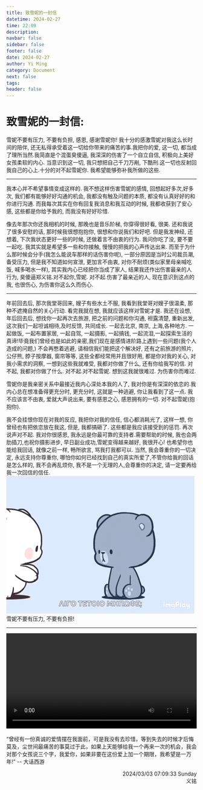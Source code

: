 ```yaml
---
title: 致雪妮的一封信
datetime: 2024-02-27
time: 22:09
description: 
navbar: false
sidebar: false
footer: false
date: 2024-02-27
author: Yi Ming
category: Document
next: false
tags: 
header: false
---
```


<AutoMusic />

# 致雪妮的一封信:

雪妮不要有压力, 不要有负担, 感恩, 感谢雪妮你! 
我十分的感激雪妮对我这么长时间的陪伴, 还无私得承受着这一切给你带来的痛苦的事.我把你的爱, 这一切, 都当成了理所当然.我简直是个混蛋臭傻逼, 我深深的伤害了一个自立自信, 积极向上美好女孩柔软的内心. 
当意识到这一切, 我只想把自己千刀万剐, 下酷刑.这一切也反射回我自己的心上.十分的对不起雪妮你. 我希望能够弥补我所做的这些.

---

我本心并不希望事情变成这样的. 我不想这样伤害雪妮的感情, 回想起好多次,好多次, 我们都有能够好好沟通的机会, 我都没有触及问题的本质, 都没有认真好好的和你进行沟通. 而我每次其实在你有回复我消息和我互动的时候, 我都收获到了安心感, 这些都是你给予我的, 而我没有好好珍惜. 

像去年那次你还我相机的时候, 那晚也是音乐阶梯, 你穿得很好看, 很美. 还和我说了很多安慰的话, 那时候我很想抱抱你, 很想和你说我们和好吧. 但是我发神经, 还想着, 下次我状态更好一些的时候, 还做着言不由衷的行为. 我问你吃了没, 要不要一起吃. 我其实就是希望多一些和你接触, 慢慢的把我的心声传达出来.
而至于为什么那时候会分手(我怎么能说车那样的话伤害你呢), 一部分原因是当时公司裁员潮, 备受压力, 但是我不知道如何宣泄, 更加言不由衷, 对你不耐烦(类似家里母亲喊吃饭, 喊多喝水一样), 其实我内心已经把你当成了家人, 结果我还作出伤害最亲的人行为, 臭傻逼郑义铭.对不起你,雪妮. 对不起.伤害了最亲近的人, 现在意识到这点的我, 也很伤心, 为伤害你这么久而伤心. 

---

年前回去后, 那次我堂哥回来, 嫂子有些水土不服, 我看到我堂哥对嫂子很温柔, 那种不遮掩自然的关心行动. 看完我就在想, 我就应该这样对雪妮才是. 我还在设想, 年后回去后, 想找你一起再次去旅游, 把之前的问题和你沟通, 袒露清楚, 重新出发, 这次我们一起坦诚相待,及时反馈, 共同成长. 一起去北京, 南京, 上海,各种地方. 一起做饭, 一起布置家居, 一起自驾, 一起摄影, 一起搞钱, 一起流泪,一起探索生活的真谛!毕竟我们曾经也是如此的亲密,我们现在是感情进阶路上遇到一些问题(我个人造成的问题,) 不会再憋着逃避, 请相信我们能把这个解决好, 还有之前旅游的照片, 公仔熊, 脖子按摩器, 窗帘等等, 这些全都经常用并且很好用, 都是你对我的关心, 对我小需求的洞察, 一想到这些我就难受, 我都对你做了什么, 还有你给我写的信. 对不起, 我都对你做了什么. 对不起.对不起雪妮. 想到这我就很难过. 为伤害你而难过.

雪妮你是我亲密关系中最接近我内心深处本我的人了, 我对你是有深深的依恋的.我内心总在想准备得更充分时, 更充分时, 这就是一种逃避, 你让我看到了这一点. 我不应该言不由衷, 爱就大声说出来, 要有感恩之心, 感恩拥有的一切. 对不起雪妮(抱抱你). 

我不会挂恨你现在对我的反应, 我把你对我的信任, 信心都消耗光了, 这样一想, 你曾经也有把依恋放在我这, 但是, 我都搞砸了. 这些都是我应该接受到的惩罚.
再次说声对不起.
我对你很感恩, 我永远是你最可靠的支持者.需要帮助的时候, 我也会两肋插刀,也祝你摄影进步, 早日副业成功,雪妮变得越来越好, 我很开心! 也希望你也能给我回话, 就像之前一样, 畅所欲言, 骂我打我都可以. 当然, 我会尊重你的一切决定, 永远支持你尊重你, 哪怕你如何已经找到自己的真实所爱了,不管你给我的回话是怎么样的, 我不会再乱烦你, 我不是一个无理的人,会尊重你的决定, 请一定要再给我一次回信的信任.
![](pic/hug-warm-hug.gif)
雪妮不要有压力, 不要有负担!

---

<video controls style="width:100%">  
    <source src="/BB3343F9-3D40-4D52-8D90-6510F1074D31.mp4"  
            type="video/mp4">  
    抱歉，你的浏览器不支持内嵌视频。  
</video>

“曾经有一份真诚的爱情摆在我面前，可是我没有去珍惜，等到失去的时候才后悔莫及，尘世间最痛苦的事莫过于此，如果上天能够给我一个再来一次的机会，我会对那个女孩说三个字，我爱你，如果非要在这份爱上加一个期限，我希望是一万年!”       --      大话西游

<div style="text-align: right">  
  
2024/03/03 07:09:33 Sunday  
义铭  
  
</div>
